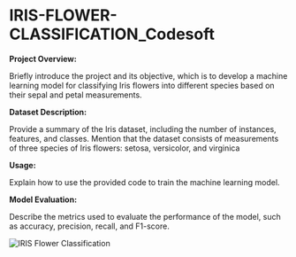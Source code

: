 # IRIS-FLOWER-CLASSIFICATION_Codesoft
**Project Overview:**

Briefly introduce the project and its objective, which is to develop a machine learning model for classifying Iris flowers into different species based on their sepal and petal measurements.

**Dataset Description:**

Provide a summary of the Iris dataset, including the number of instances, features, and classes.
Mention that the dataset consists of measurements of three species of Iris flowers: setosa, versicolor, and virginica

**Usage:**

Explain how to use the provided code to train the machine learning model.

**Model Evaluation:**

Describe the metrics used to evaluate the performance of the model, such as accuracy, precision, recall, and F1-score.

![IRIS Flower Classification](https://github.com/NomanAli5700/IRIS-FLOWER-CLASSIFICATION_Codesoft/assets/145667163/18446414-07af-49b9-b5a9-66c53510f941)
